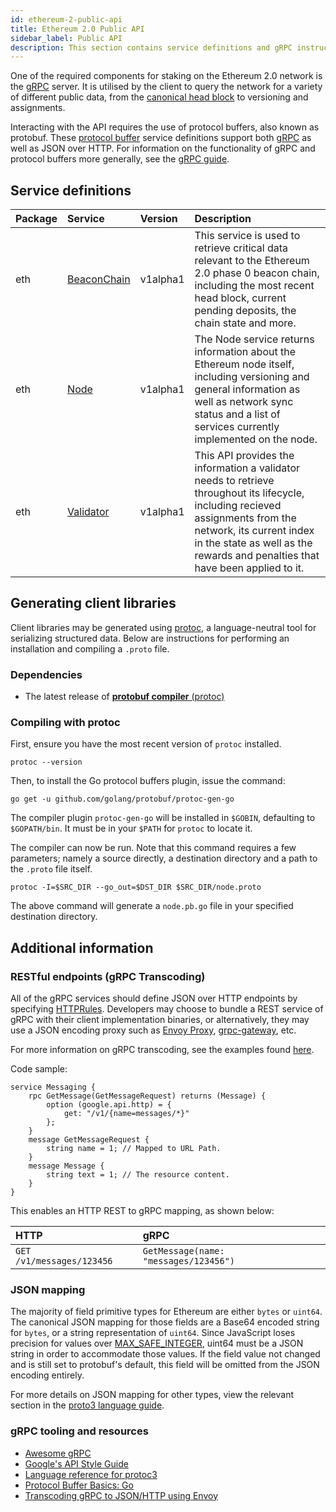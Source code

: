 ```yaml
---
id: ethereum-2-public-api
title: Ethereum 2.0 Public API
sidebar_label: Public API
description: This section contains service definitions and gRPC instructions to interact with the public API.
---
```


One of the required components for staking on the Ethereum 2.0 network is the [gRPC](https://grpc.io) server. It is utilised by the client to query the network for a variety of different public data, from the [canonical head block](../terminology.md#canonical-head-block) to versioning and assignments.

Interacting with the API requires the use of protocol buffers, also known as protobuf. These [protocol buffer](https://developers.google.com/protocol-buffers/) service definitions support both [gRPC](https://grpc.io/) as well as JSON over HTTP.  For information on the functionality of gRPC and protocol buffers more generally, see the [gRPC guide](https://grpc.io/docs/guides/).

## Service definitions

| Package | Service | Version | Description |
| :--- | :--- | :--- | :--- |
| eth | [BeaconChain](https://github.com/prysmaticlabs/ethereumapis/blob/master/eth/v1alpha1/beacon_chain.proto#L36) | v1alpha1 | This service is used to retrieve critical data relevant to the Ethereum 2.0 phase 0 beacon chain, including the most recent head block, current pending deposits, the chain state and more. |
| eth | [Node](https://github.com/prysmaticlabs/ethereumapis/blob/master/eth/v1alpha1/node.proto#L33) | v1alpha1 | The Node service returns information about the Ethereum node itself, including versioning and general information as well as network sync status and a list of services currently implemented on the node. |
| eth | [Validator](https://github.com/prysmaticlabs/ethereumapis/blob/master/eth/v1alpha1/validator.proto) | v1alpha1 | This API provides the information a validator needs to retrieve throughout its lifecycle, including recieved assignments from the network, its current index in the state as well as the rewards and penalties that have been applied to it. |

## Generating client libraries

Client libraries may be generated using [protoc](https://github.com/protocolbuffers/protobuf), a language-neutral tool for serializing structured data. Below are instructions for performing an installation and compiling a `.proto` file.

### Dependencies

* The latest release of [**protobuf compiler** \(protoc\)](https://github.com/protocolbuffers/protobuf/releases/tag/v3.9.0)

### Compiling with protoc

First, ensure you have the most recent version of `protoc` installed.

```text
protoc --version
```

Then, to install the Go protocol buffers plugin, issue the command:

```text
go get -u github.com/golang/protobuf/protoc-gen-go
```

The compiler plugin `protoc-gen-go` will be installed in `$GOBIN`, defaulting to `$GOPATH/bin`. It must be in your `$PATH` for `protoc` to locate it.

The compiler can now be run. Note that this command requires a few parameters; namely a source directly, a destination directory and a path to the `.proto` file itself.

```text
protoc -I=$SRC_DIR --go_out=$DST_DIR $SRC_DIR/node.proto
```

The above command will generate a `node.pb.go` file in your specified destination directory.

## Additional information

### RESTful endpoints \(gRPC Transcoding\)

All of the gRPC services should define JSON over HTTP endpoints by specifying [HTTPRules](https://github.com/googleapis/googleapis/blob/master/google/api/http.proto). Developers may choose to bundle a REST service of gRPC with their client implementation binaries, or alternatively, they may use a JSON encoding proxy such as [Envoy Proxy](https://www.envoyproxy.io/), [grpc-gateway](https://github.com/grpc-ecosystem/grpc-gateway), etc.

For more information on gRPC transcoding, see the examples found [here](https://github.com/googleapis/googleapis/blob/master/google/api/http.proto#L45).

Code sample:

```text
service Messaging {
    rpc GetMessage(GetMessageRequest) returns (Message) {
        option (google.api.http) = {
            get: "/v1/{name=messages/*}"
        };
    }
    message GetMessageRequest {
        string name = 1; // Mapped to URL Path.
    }
    message Message {
        string text = 1; // The resource content.
    }
}
```

This enables an HTTP REST to gRPC mapping, as shown below:

| HTTP | gRPC |
| :--- | :--- |
| `GET /v1/messages/123456` | `GetMessage(name: "messages/123456")` |

### JSON mapping

The majority of field primitive types for Ethereum are either `bytes` or `uint64`. The canonical JSON mapping for those fields are a Base64 encoded string for `bytes`, or a string representation of `uint64`. Since JavaScript loses precision for values over [MAX\_SAFE\_INTEGER](https://developer.mozilla.org/en-US/docs/Web/JavaScript/Reference/Global_Objects/Number/MAX_SAFE_INTEGER), uint64 must be a JSON string in order to accommodate those values. If the field value not changed and is still set to protobuf's default, this field will be omitted from the JSON encoding entirely.

For more details on JSON mapping for other types, view the relevant section in the [proto3 language guide](https://developers.google.com/protocol-buffers/docs/proto3#json).

### gRPC tooling and resources

* [Awesome gRPC](https://github.com/grpc-ecosystem/awesome-grpc)
* [Google's API Style Guide](https://cloud.google.com/apis/design/)
* [Language reference for protoc3](https://developers.google.com/protocol-buffers/docs/proto3)
* [Protocol Buffer Basics: Go](https://developers.google.com/protocol-buffers/docs/gotutorial)
* [Transcoding gRPC to JSON/HTTP using Envoy](https://blog.jdriven.com/2018/11/transcoding-grpc-to-http-json-using-envoy/)
